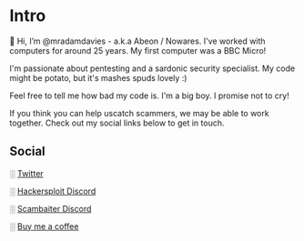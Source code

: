 # Intro

👋 Hi, I’m @mradamdavies - a.k.a Abeon / Nowares.
I've worked with computers for around 25 years. My first computer was a BBC Micro!

I'm passionate about pentesting and a sardonic security specialist. My code might be potato, but it's mashes spuds lovely :)

Feel free to tell me how bad my code is. I'm a big boy. I promise not to cry!

If you think you can help uscatch scammers, we may be able to work together. Check out my social links below to get in touch. 


## Social
░ [Twitter](https://twitter.com/mradamdavies)

<!-- ░ [LinkedIn](https://www.linkedin.com/in/mradamdavies/) -->

░ [Hackersploit Discord](https://discord.gg/hackersploit)

░ [Scambaiter Discord](https://discord.gg/WNmkymSH)

░ [Buy me a coffee](https://www.buymeacoffee.com/mradamdavies)
